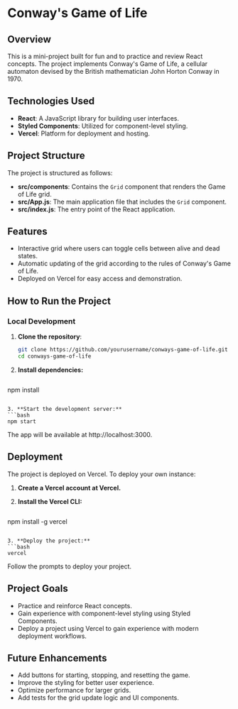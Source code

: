 # Conway's Game of Life

## Overview

This is a mini-project built for fun and to practice and review React concepts. The project implements Conway's Game of Life, a cellular automaton devised by the British mathematician John Horton Conway in 1970.

## Technologies Used

- **React**: A JavaScript library for building user interfaces.
- **Styled Components**: Utilized for component-level styling.
- **Vercel**: Platform for deployment and hosting.

## Project Structure

The project is structured as follows:

- **src/components**: Contains the `Grid` component that renders the Game of Life grid.
- **src/App.js**: The main application file that includes the `Grid` component.
- **src/index.js**: The entry point of the React application.

## Features

- Interactive grid where users can toggle cells between alive and dead states.
- Automatic updating of the grid according to the rules of Conway's Game of Life.
- Deployed on Vercel for easy access and demonstration.

## How to Run the Project

### Local Development

1. **Clone the repository**:
   ```bash
   git clone https://github.com/yourusername/conways-game-of-life.git
   cd conways-game-of-life
   ```

2. **Install dependencies:**
   ```bash
  npm install
   ```

3. **Start the development server:**
   ```bash
  npm start
   ```
The app will be available at http://localhost:3000.

## Deployment

The project is deployed on Vercel. To deploy your own instance:

1. **Create a Vercel account at Vercel.**

2. **Install the Vercel CLI:**
   ```bash
  npm install -g vercel
   ```

3. **Deploy the project:**
   ```bash
  vercel
   ```
Follow the prompts to deploy your project.

## Project Goals

- Practice and reinforce React concepts.
- Gain experience with component-level styling using Styled Components.
- Deploy a project using Vercel to gain experience with modern deployment workflows.

## Future Enhancements

- Add buttons for starting, stopping, and resetting the game.
- Improve the styling for better user experience.
- Optimize performance for larger grids.
- Add tests for the grid update logic and UI components.